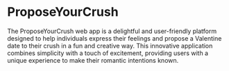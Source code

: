# ProposeYourCrush

 The ProposeYourCrush web app is a delightful and user-friendly platform designed to help individuals express their feelings and propose a Valentine date to their crush in a fun and creative way. This innovative application combines simplicity with a touch of excitement, providing users with a unique experience to make their romantic intentions known.
